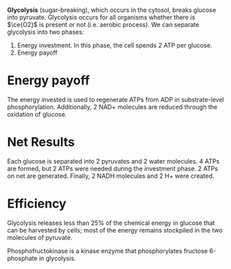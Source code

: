 **Glycolysis** (sugar-breaking), which occurs in the cytosol, breaks glucose into pyruvate. Glycolysis occurs for all organisms whether there is $\ce{O2}$ is present or not (i.e. aerobic process). We can separate glycolysis into two phases:

1. Energy investment. In this phase, the cell spends 2 ATP per glucose.
2. Energy payoff

# Energy payoff

The energy invested is used to regenerate ATPs from ADP in substrate-level phosphorylation. Additionally, 2 NAD+ molecules are reduced through the oxidation of glucose.

# Net Results

Each glucose is separated into 2 pyruvates and 2 water molecules. 4 ATPs are formed, but 2 ATPs were needed during the investment phase. 2 ATPs on net are generated. Finally, 2 NADH molecules and 2 H+ were created.

# Efficiency

Glycolysis releases less than 25% of the chemical energy in glucose that can be harvested by cells; most of the energy remains stockpiled in the two molecules of pyruvate.

Phosphofructokinase is a kinase enzyme that phosphorylates fructose 6-phosphate in glycolysis.
